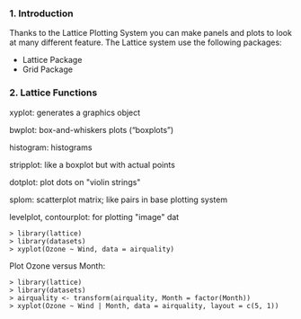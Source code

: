 ### 1. Introduction

Thanks to the Lattice Plotting System you can make panels and plots to look at many different feature. The Lattice system use the following packages:
- Lattice Package
- Grid Package

### 2. Lattice Functions

xyplot: generates a graphics object

bwplot: box-and-whiskers plots (“boxplots”)

histogram: histograms

stripplot: like a boxplot but with actual points

dotplot: plot dots on "violin strings"

splom: scatterplot matrix; like pairs in base plotting system

levelplot, contourplot: for plotting "image" dat

```[R]
> library(lattice)
> library(datasets)
> xyplot(Ozone ~ Wind, data = airquality)
```
Plot Ozone versus Month:

```[R]
> library(lattice)
> library(datasets)
> airquality <- transform(airquality, Month = factor(Month))
> xyplot(Ozone ~ Wind | Month, data = airquality, layout = c(5, 1))
```
